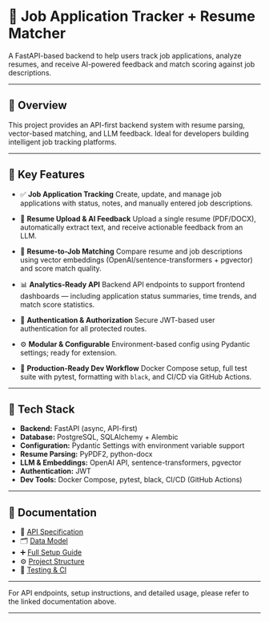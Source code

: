 # 📂 Job Application Tracker + Resume Matcher

A FastAPI-based backend to help users track job applications, analyze resumes, and receive AI-powered feedback and match scoring against job descriptions.

---

## 🎯 Overview

This project provides an API-first backend system with resume parsing, vector-based matching, and LLM feedback. Ideal for developers building intelligent job tracking platforms.

---

## 🚀 Key Features

- ✅ **Job Application Tracking**
  Create, update, and manage job applications with status, notes, and manually entered job descriptions.

- 📄 **Resume Upload & AI Feedback**
  Upload a single resume (PDF/DOCX), automatically extract text, and receive actionable feedback from an LLM.

- 🤖 **Resume-to-Job Matching**
  Compare resume and job descriptions using vector embeddings (OpenAI/sentence-transformers + pgvector) and score match quality.

- 📊 **Analytics-Ready API**
  Backend API endpoints to support frontend dashboards — including application status summaries, time trends, and match score statistics.

- 🔐 **Authentication & Authorization**
  Secure JWT-based user authentication for all protected routes.

- ⚙️ **Modular & Configurable**
  Environment-based config using Pydantic settings; ready for extension.

- 🧪 **Production-Ready Dev Workflow**
  Docker Compose setup, full test suite with pytest, formatting with `black`, and CI/CD via GitHub Actions.

---

## 🧰 Tech Stack

- **Backend:** FastAPI (async, API-first)
- **Database:** PostgreSQL, SQLAlchemy + Alembic
- **Configuration:** Pydantic Settings with environment variable support
- **Resume Parsing:** PyPDF2, python-docx
- **LLM & Embeddings:** OpenAI API, sentence-transformers, pgvector
- **Authentication:** JWT
- **Dev Tools:** Docker Compose, pytest, black, CI/CD (GitHub Actions)

---

## 📄 Documentation

- 📑 [API Specification](docs/API_SPEC.md)
- 🗂️ [Data Model](docs/DATA_MODEL.md)
- ➕ [Full Setup Guide](docs/SETUP.md)
- ⚙️ [Project Structure](docs/PROJECT_STRUCTURE.md)
- 🧪 [Testing & CI](docs/TESTING.md)

---

For API endpoints, setup instructions, and detailed usage, please refer to the linked documentation above.

---
